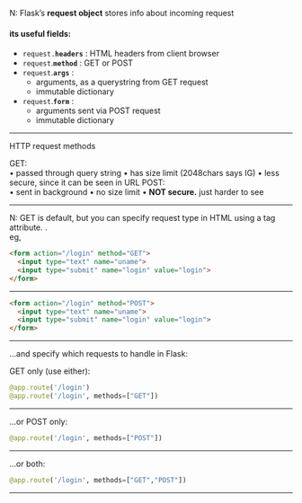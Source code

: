 N: Flask’s **request object** stores info about incoming request

#### its useful fields:
* `request.`**`headers`** : HTML headers from client browser
* `request`.**`method`** : GET or POST
* `request`.**`args`** :
  - arguments, as a querystring from GET request
  - immutable dictionary
* `request`.**`form`** :
  - arguments sent via POST request
  - immutable dictionary


---

HTTP request methods

GET:  
• passed through query string
• has size limit (2048chars says IG)
• less secure, since it can be seen in URL
POST:  
• sent in background
• no size limit
• **NOT secure.** just harder to see

---

N: GET is default, but you can specify request type in HTML using a tag attribute.
.  
eg,
```html
<form action="/login" method="GET">
  <input type="text" name="uname">
  <input type="submit" name="login" value="login">
</form>
```
----------
```html
<form action="/login" method="POST">
  <input type="text" name="uname">
  <input type="submit" name="login" value="login">
</form>
```

---

...and specify which requests to handle in Flask:

GET only (use either):
```python
@app.route('/login')
@app.route('/login', methods=["GET"])
```

---

...or POST only:
```python
@app.route('/login', methods=["POST"])
```

---

...or both:
```python
@app.route('/login', methods=["GET","POST"])
```

---
